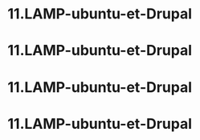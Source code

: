 # 11.LAMP-ubuntu-et-Drupal
# 11.LAMP-ubuntu-et-Drupal
# 11.LAMP-ubuntu-et-Drupal
# 11.LAMP-ubuntu-et-Drupal
